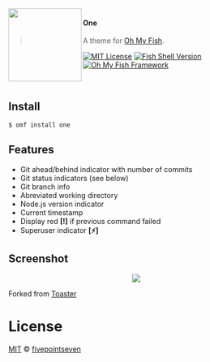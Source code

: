 <img src="https://cdn.rawgit.com/oh-my-fish/oh-my-fish/e4f1c2e0219a17e2c748b824004c8d0b38055c16/docs/logo.svg" align="left" width="144px" height="144px"/>

#### One
> A theme for [Oh My Fish](https://github.com/oh-my-fish/oh-my-fish).

[![MIT License](https://img.shields.io/badge/license-MIT-007EC7.svg?style=flat-square)](/LICENSE)
[![Fish Shell Version](https://img.shields.io/badge/fish-v2.2.0-007EC7.svg?style=flat-square)](https://fishshell.com)
[![Oh My Fish Framework](https://img.shields.io/badge/Oh%20My%20Fish-Framework-007EC7.svg?style=flat-square)](https://www.github.com/oh-my-fish/oh-my-fish)

<br/>


## Install

```fish
$ omf install one
```

## Features

* Git ahead/behind indicator with number of commits
* Git status indicators (see below)
* Git branch info
* Abreviated working directory
* Node.js version indicator
* Current timestamp
* Display red **[!]** if previous command failed
* Superuser indicator **[⚡️]**


## Screenshot

<p align="center">
<img src="https://dl.dropboxusercontent.com/u/56422022/img/omf-theme-one.png">
</p>


Forked from [Toaster](https://github.com/oh-my-fish/theme-toaster)

# License

[MIT][mit] © [fivepointseven](http://github.com/fivepointseven)


[mit]:            https://opensource.org/licenses/MIT
[author]:         https://github.com/{{USER}}

[license-badge]:  https://img.shields.io/badge/license-MIT-007EC7.svg?style=flat-square
